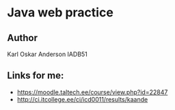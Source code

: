 # Java web practice  #


## Author ##
Karl Oskar Anderson IADB51

## Links for me: ##

* <https://moodle.taltech.ee/course/view.php?id=22847>
* <http://ci.itcollege.ee/ci/icd0011/results/kaande>
